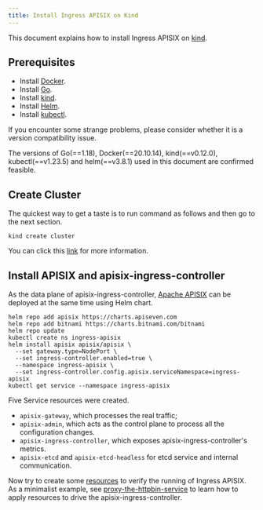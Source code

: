 ```yaml
---
title: Install Ingress APISIX on Kind
---
```


<!--
#
# Licensed to the Apache Software Foundation (ASF) under one or more
# contributor license agreements.  See the NOTICE file distributed with
# this work for additional information regarding copyright ownership.
# The ASF licenses this file to You under the Apache License, Version 2.0
# (the "License"); you may not use this file except in compliance with
# the License.  You may obtain a copy of the License at
#
#     http://www.apache.org/licenses/LICENSE-2.0
#
# Unless required by applicable law or agreed to in writing, software
# distributed under the License is distributed on an "AS IS" BASIS,
# WITHOUT WARRANTIES OR CONDITIONS OF ANY KIND, either express or implied.
# See the License for the specific language governing permissions and
# limitations under the License.
#
-->

This document explains how to install Ingress APISIX on [kind](https://kind.sigs.k8s.io/).

## Prerequisites

* Install [Docker](https://docs.docker.com/engine/install/).
* Install [Go](https://go.dev/doc/install).
* Install [kind](https://kind.sigs.k8s.io/docs/user/quick-start/).
* Install [Helm](https://helm.sh/).
* Install [kubectl](https://kubernetes.io/docs/tasks/tools/).

If you encounter some strange problems, please consider whether it is a version compatibility issue.

The versions of Go(==1.18), Docker(==20.10.14), kind(==v0.12.0), kubectl(==v1.23.5) and helm(==v3.8.1) used in this document are confirmed feasible.

## Create Cluster

The quickest way to get a taste is to run command as follows and then go to the next section.

```shell
kind create cluster
```

You can click this [link](https://kind.sigs.k8s.io/docs/user/ingress/#create-cluster) for more information.

## Install APISIX and apisix-ingress-controller

As the data plane of apisix-ingress-controller, [Apache APISIX](http://apisix.apache.org/) can be deployed at the same time using Helm chart.

```shell
helm repo add apisix https://charts.apiseven.com
helm repo add bitnami https://charts.bitnami.com/bitnami
helm repo update
kubectl create ns ingress-apisix
helm install apisix apisix/apisix \
  --set gateway.type=NodePort \
  --set ingress-controller.enabled=true \
  --namespace ingress-apisix \
  --set ingress-controller.config.apisix.serviceNamespace=ingress-apisix
kubectl get service --namespace ingress-apisix
```

Five Service resources were created.

* `apisix-gateway`, which processes the real traffic;
* `apisix-admin`, which acts as the control plane to process all the configuration changes.
* `apisix-ingress-controller`, which exposes apisix-ingress-controller's metrics.
* `apisix-etcd` and `apisix-etcd-headless` for etcd service and internal communication.

Now try to create some [resources](https://github.com/apache/apisix-ingress-controller/tree/master/docs/en/latest/concepts) to verify the running of Ingress APISIX. As a minimalist example, see [proxy-the-httpbin-service](../practices/proxy-the-httpbin-service.md) to learn how to apply resources to drive the apisix-ingress-controller.
